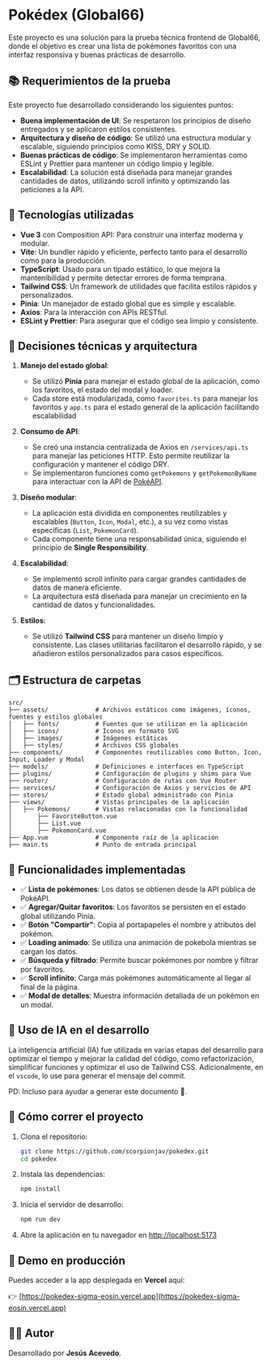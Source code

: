 # Pokédex (Global66)

Este proyecto es una solución para la prueba técnica frontend de Global66, donde el objetivo es crear una lista de pokémones favoritos con una interfaz responsiva y buenas prácticas de desarrollo.

## 📚 Requerimientos de la prueba

Este proyecto fue desarrollado considerando los siguientes puntos:

- **Buena implementación de UI**: Se respetaron los principios de diseño entregados y se aplicaron estilos consistentes.
- **Arquitectura y diseño de código**: Se utilizó una estructura modular y escalable, siguiendo principios como KISS, DRY y SOLID.
- **Buenas prácticas de código**: Se implementaron herramientas como ESLint y Prettier para mantener un código limpio y legible.
- **Escalabilidad**: La solución está diseñada para manejar grandes cantidades de datos, utilizando scroll infinito y optimizando las peticiones a la API.

## 🚀 Tecnologías utilizadas

- **Vue 3** con Composition API: Para construir una interfaz moderna y modular.
- **Vite**: Un bundler rápido y eficiente, perfecto tanto para el desarrollo como para la producción.
- **TypeScript**: Usado para un tipado estático, lo que mejora la mantenibilidad y permite detectar errores de forma temprana.
- **Tailwind CSS**: Un framework de utilidades que facilita estilos rápidos y personalizados.
- **Pinia**: Un manejador de estado global que es simple y escalable.
- **Axios**: Para la interacción con APIs RESTful.
- **ESLint y Prettier**: Para asegurar que el código sea limpio y consistente.

## 🧠 Decisiones técnicas y arquitectura

1. **Manejo del estado global**:

   - Se utilizó **Pinia** para manejar el estado global de la aplicación, como los favoritos, el estado del modal y loader.
   - Cada store está modularizada, como `favorites.ts` para manejar los favoritos y `app.ts` para el estado general de la aplicación facilitando escalabilidad

2. **Consumo de API**:

   - Se creó una instancia centralizada de Axios en `/services/api.ts` para manejar las peticiones HTTP. Esto permite reutilizar la configuración y mantener el código DRY.
   - Se implementaron funciones como `getPokemons` y `getPokemonByName` para interactuar con la API de [PokéAPI](https://pokeapi.co/).

3. **Diseño modular**:

   - La aplicación está dividida en componentes reutilizables y escalables (`Button`, `Icon`, `Modal`, etc.), a su vez como vistas específicas (`List`, `PokemonCard`).
   - Cada componente tiene una responsabilidad única, siguiendo el principio de **Single Responsibility**.

4. **Escalabilidad**:

   - Se implementó scroll infinito para cargar grandes cantidades de datos de manera eficiente.
   - La arquitectura está diseñada para manejar un crecimiento en la cantidad de datos y funcionalidades.

5. **Estilos**:
   - Se utilizó **Tailwind CSS** para mantener un diseño limpio y consistente. Las clases utilitarias facilitaron el desarrollo rápido, y se añadieron estilos personalizados para casos específicos.

## 🗂️ Estructura de carpetas

```
src/
├── assets/             # Archivos estáticos como imágenes, íconos, fuentes y estilos globales
│   ├── fonts/          # Fuentes que se utilizan en la aplicación
│   ├── icons/          # Íconos en formato SVG
│   ├── images/         # Imágenes estáticas
│   ├── styles/         # Archivos CSS globales
├── components/         # Componentes reutilizables como Button, Icon, Input, Loader y Modal
├── models/             # Definiciones e interfaces en TypeScript
├── plugins/            # Configuración de plugins y shims para Vue
├── router/             # Configuración de rutas con Vue Router
├── services/           # Configuración de Axios y servicios de API
├── stores/             # Estado global administrado con Pinia
├── views/              # Vistas principales de la aplicación
│   ├── Pokemons/       # Vistas relacionadas con la funcionalidad
│       ├── FavoriteButton.vue
│       ├── List.vue
│       ├── PokemonCard.vue
├── App.vue             # Componente raíz de la aplicación
├── main.ts             # Punto de entrada principal
```

## 🎯 Funcionalidades implementadas

- ✅ **Lista de pokémones**: Los datos se obtienen desde la API pública de PokéAPI.
- ✅ **Agregar/Quitar favoritos**: Los favoritos se persisten en el estado global utilizando Pinia.
- ✅ **Botón "Compartir"**: Copia al portapapeles el nombre y atributos del pokémon.
- ✅ **Loading animado**: Se utiliza una animación de pokebola mientras se cargan los datos.
- ✅ **Búsqueda y filtrado**: Permite buscar pokémones por nombre y filtrar por favoritos.
- ✅ **Scroll infinito**: Carga más pokémones automáticamente al llegar al final de la página.
- ✅ **Modal de detalles**: Muestra información detallada de un pokémon en un modal.

## 🤖 Uso de IA en el desarrollo

La inteligencia artificial (IA) fue utilizada en varias etapas del desarrollo para optimizar el tiempo y mejorar la calidad del código, como refactorización, simplificar funciones y optimizar el uso de Tailwind CSS. Adicionalmente, en el `vscode`, lo use para generar el mensaje del commit.

PD: Incluso para ayudar a generar este documento 🫣.

## 📝 Cómo correr el proyecto

1. Clona el repositorio:

   ```bash
   git clone https://github.com/scorpionjav/pokedex.git
   cd pokedex
   ```

2. Instala las dependencias:

   ```bash
   npm install
   ```

3. Inicia el servidor de desarrollo:

   ```bash
   npm run dev
   ```

4. Abre la aplicación en tu navegador en [http://localhost:5173](http://localhost:5173)

## 🔗 Demo en producción

Puedes acceder a la app desplegada en **Vercel** aquí:

👉 [https://pokedex-sigma-eosin.vercel.app](https://pokedex-sigma-eosin.vercel.app)

## 👨‍💻 Autor

Desarrollado por **Jesús Acevedo**.
